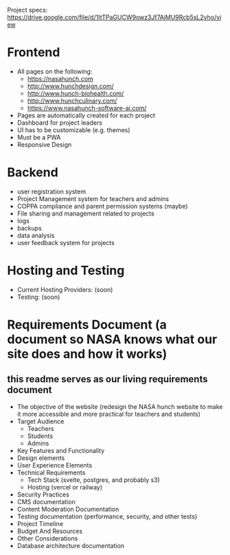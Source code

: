 Project specs: https://drive.google.com/file/d/1ItTPaGUCW9owz3Jf7AjMU9Rcb5sL2vho/view

# Frontend
- All pages on the following:
    - https://nasahunch.com
    - http://www.hunchdesign.com/
    - http://www.hunch-biohealth.com/
    - http://www.hunchculinary.com/
    - https://www.nasahunch-software-ai.com/
- Pages are automatically created for each project
- Dashboard for project leaders
- UI has to be customizable (e.g. themes)
- Must be a PWA
- Responsive Design

# Backend

- user registration system
- Project Management system for teachers and admins
- COPPA compliance and parent permission systems (maybe)
- File sharing and management related to projects
- logs
- backups
- data analysis
- user feedback system for projects

# Hosting and Testing
- Current Hosting Providers: (soon)
- Testing: (soon)

# Requirements Document (a document so NASA knows what our site does and how it works)
## this readme serves as our living requirements document
- The objective of the website (redesign the NASA hunch website to make it more accessible and more practical for teachers and students)
- Target Audience
	- Teachers
	- Students
	- Admins
- Key Features and Functionality
- Design elements
- User Experience Elements
- Technical Requirements
	- Tech Stack (svelte, postgres, and probably s3)
	- Hosting (vercel or railway)
- Security Practices
- CMS documentation
- Content Moderation Documentation
- Testing documentation (performance, security, and other tests)
- Project Timeline
- Budget And Resources
- Other Considerations 
- Database architecture documentation